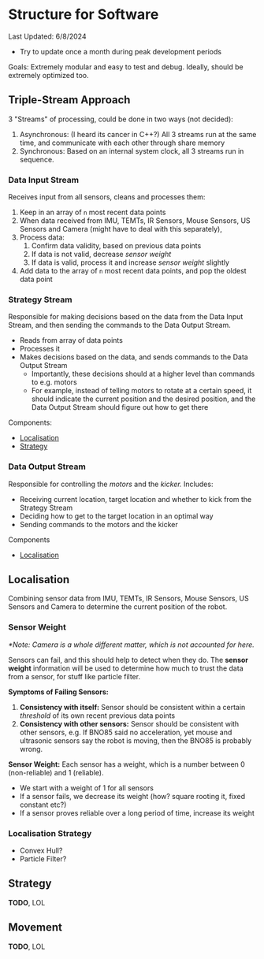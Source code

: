 # Structure for Software

Last Updated: 6/8/2024
- Try to update once a month during peak development periods

Goals: Extremely modular and easy to test and debug. Ideally, should be extremely optimized too.

## Triple-Stream Approach
3 "Streams" of processing, could be done in two ways (not decided):
1. Asynchronous: (I heard its cancer in C++?) All 3 streams run at the same time, and communicate with each other through share memory
2. Synchronous: Based on an internal system clock, all 3 streams run in sequence.

### Data Input Stream
Receives input from all sensors, cleans and processes them:
1. Keep in an array of `n` most recent data points
2. When data received from IMU, TEMTs, IR Sensors, Mouse Sensors, US Sensors and Camera (might have to deal with this separately),
3. Process data:
   1. Confirm data validity, based on previous data points
   2. If data is not valid, decrease *sensor weight*
   3. If data is valid, process it and increase *sensor weight* slightly
4. Add data to the array of `n` most recent data points, and pop the oldest data point

### Strategy Stream
Responsible for making decisions based on the data from the Data Input Stream, and then sending the commands to the Data Output Stream. 

- Reads from array of data points
- Processes it 
- Makes decisions based on the data, and sends commands to the Data Output Stream
   - Importantly, these decisions should at a higher level than commands to e.g. motors
   - For example, instead of telling motors to rotate at a certain speed, it should indicate the current position and the desired position, and the Data Output Stream should figure out how to get there

Components:
- [Localisation](#Localisation)
- [Strategy](#Strategy)

### Data Output Stream
Responsible for controlling the *motors* and the *kicker.* Includes:

- Receiving current location, target location and whether to kick from the Strategy Stream
- Deciding how to get to the target location in an optimal way
- Sending commands to the motors and the kicker

Components
- [Localisation](#Localisation)

## Localisation
Combining sensor data from IMU, TEMTs, IR Sensors, Mouse Sensors, US Sensors and Camera to determine the current position of the robot.

### Sensor Weight
*\*Note: Camera is a whole different matter, which is not accounted for here.*

Sensors can fail, and this should help to detect when they do. The **sensor weight** information will be used to determine how much to trust the data from a sensor, for stuff like particle filter.

**Symptoms of Failing Sensors:**
1. **Consistency with itself:** Sensor should be consistent within a certain *threshold* of its own recent previous data points
2. **Consistency with other sensors:** Sensor should be consistent with other sensors, e.g. If BNO85 said no acceleration, yet mouse and ultrasonic sensors say the robot is moving, then the BNO85 is probably wrong.

**Sensor Weight:** Each sensor has a weight, which is a number between 0 (non-reliable) and 1 (reliable).
- We start with a weight of 1 for all sensors
- If a sensor fails, we decrease its weight (how? square rooting it, fixed constant etc?)
- If a sensor proves reliable over a long period of time, increase its weight

### Localisation Strategy
- Convex Hull?
- Particle Filter?

## Strategy

**TODO**, LOL

## Movement

**TODO**, LOL